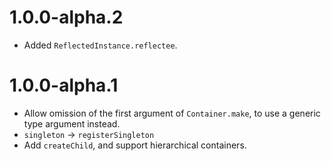 # 1.0.0-alpha.2
* Added `ReflectedInstance.reflectee`.

# 1.0.0-alpha.1
* Allow omission of the first argument of `Container.make`, to use
a generic type argument instead.
* `singleton` -> `registerSingleton`
* Add `createChild`, and support hierarchical containers.